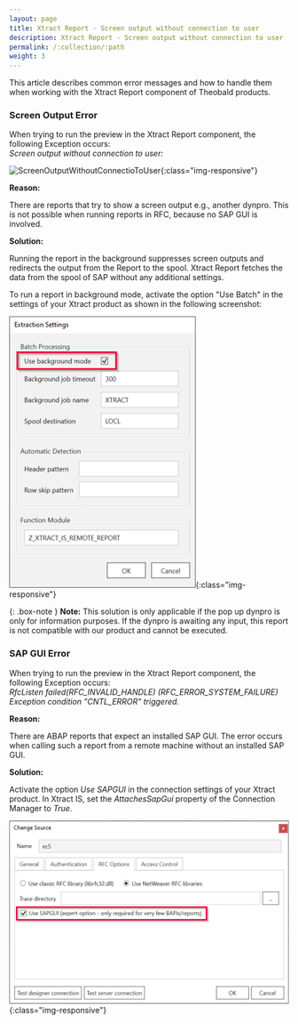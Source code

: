 ```yaml
---
layout: page
title: Xtract Report - Screen output without connection to user
description: Xtract Report - Screen output without connection to user
permalink: /:collection/:path
weight: 3
---
```


This article describes common error messages and how to handle them when working with the Xtract Report component of Theobald products.

### Screen Output Error

When trying to run the preview in the Xtract Report component, the following Exception occurs: <br> 
*Screen output without connection to user:*

![ScreenOutputWithoutConnectioToUser](/img/contents/ScreenOutputWithoutConnectioToUser.png){:class="img-responsive"}

**Reason:**

There are reports that try to show a screen output e.g., another dynpro. 
This is not possible when running reports in RFC, because no SAP GUI is involved. 

**Solution:**

Running the report in the background suppresses screen outputs and redirects the output from the Report to the spool. 
Xtract Report fetches the data from the spool of SAP without any additional settings.

To run a report in background mode, activate the option "Use Batch" in the settings of your Xtract product as shown in the following screenshot:

![UseBatch](/img/contents/UseBatch.png){:class="img-responsive"}

{: .box-note }
**Note:** This solution is only applicable if the pop up dynpro is only for information purposes. 
If the dynpro is awaiting any input, this report is not compatible with our product and cannot be executed. 

### SAP GUI Error

When trying to run the preview in the Xtract Report component, the following Exception occurs: <br> 
*RfcListen failed(RFC_INVALID_HANDLE) (RFC_ERROR_SYSTEM_FAILURE) Exception condition "CNTL_ERROR" triggered.*

**Reason:**

There are ABAP reports that expect an installed SAP GUI. 
The error occurs when calling such a report from a remote machine without an installed SAP GUI. 

**Solution:**

Activate the option *Use SAPGUI* in the connection settings of your Xtract product.
In Xtract IS, set the *AttachesSapGui* property of the Connection Manager to *True*.

![xu-sap-gui-option](/img/contents/xu-sap-gui-option.png){:class="img-responsive"}
